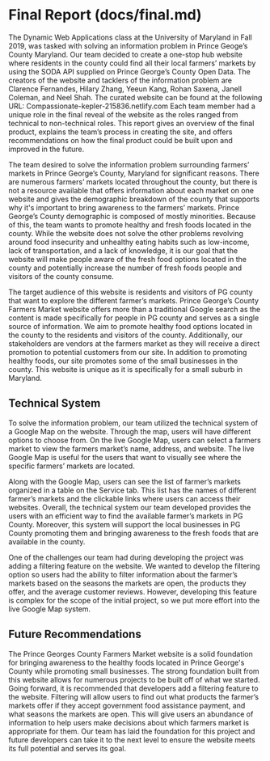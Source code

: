 <h1>Final Report (docs/final.md)</h1> 
The Dynamic Web Applications class at the University of Maryland in Fall 2019, was tasked with solving an information problem in Prince Geoge’s County Maryland. Our team decided to create a one-stop hub website where residents in the county could find all their local farmers’ markets by using the SODA API supplied on Prince George’s County Open Data. The creators of the website and tacklers of the information problem are Clarence Fernandes, Hilary Zhang, Yeeun Kang, Rohan Saxena, Janell Coleman, and Neel Shah. The curated website can be found at the following URL: Compassionate-kepler-215836.netlify.com Each team member had a unique role in the final reveal of the website as the roles ranged from technical to non-technical roles. This report gives an overview of the final product, explains the team’s process in creating the site, and offers recommendations on how the final product could be built upon and improved in the future. 
 
The team desired to solve the information problem surrounding farmers’ markets in Prince George’s County, Maryland for significant reasons. There are numerous farmers’ markets located throughout the county, but there is not a resource available that offers information about each market on one website and gives the demographic breakdown of the county that supports why it's important to bring awareness to the farmers’ markets. Prince George’s County demographic is composed of mostly minorities. Because of this, the team wants to promote healthy and fresh foods located in the county. While the website does not solve the other problems revolving around food insecurity and unhealthy eating habits such as low-income, lack of transportation, and a lack of knowledge, it is our goal that the website will make people aware of the fresh food options located in the county and potentially increase the number of fresh foods people and visitors of the county consume. 
 
The target audience of this website is residents and visitors of  PG county that want to explore the different farmer’s markets. Prince George’s County Farmers Market website offers more than a traditional Google search as the content is made specifically for people in PG county and serves as a single source of information.  We aim to promote healthy food options located in the county to the residents and visitors of the county. Additionally, our stakeholders are vendors at the farmers market as they will receive a direct promotion to potential customers from our site. In addition to promoting healthy foods, our site promotes some of the small businesses in the county. This website is unique as it is specifically for a small suburb in Maryland. 
 
 
<h2>Technical System</h2>  
To solve the information problem, our team utilized the technical system of a Google Map on the website. Through the map, users will have different options to choose from. On the live Google Map, users can select a farmers market to view the farmers market’s name, address, and website. The live Google Map is useful for the users that want to visually see where the specific farmers’ markets are located. 
 
Along with the Google Map, users can see the list of farmer’s markets organized in a table on the Service tab. This list has the names of different farmer’s markets and the clickable links where users can access their websites. Overall, the technical system our team developed provides the users with an efficient way to find the available farmer’s markets in PG County. Moreover, this system will support the local businesses in PG County promoting them and bringing awareness to the fresh foods that are available in the county.
 
One of the challenges our team had during developing the project was adding a filtering feature on the website. We wanted to develop the filtering option so users had the ability to filter information about the farmer’s markets based on the seasons the markets are open, the products they offer, and the average customer reviews. However, developing this feature is complex for the scope of the initial project, so we put more effort into the live Google Map system.

 
 
 
<h2>Future Recommendations</h2>  
The Prince Georges County Farmers Market website is a solid foundation for bringing awareness to the healthy foods located in Prince George's County while promoting small businesses. The strong foundation built from this website allows for numerous projects to be built off of what we started. Going forward, it is recommended that developers add a filtering feature to the website. Filtering will allow users to find out what products the farmer’s markets offer if they accept government food assistance payment, and what seasons the markets are open. This will give users an abundance of information to help users make decisions about which farmers market is appropriate for them. Our team has laid the foundation for this project and future developers can take it to the next level to ensure the website meets its full potential and serves its goal. 
